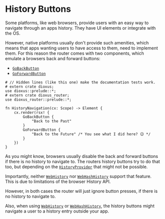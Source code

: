 # History Buttons

Some platforms, like web browsers, provide users with an easy way to navigate
through an apps history. They have UI elements or integrate with the OS.

However, native platforms usually don't provide such amenities, which means that
apps wanting users to have access to them, need to implement them. For this
reason the router comes with two components, which emulate a browsers back and
forward buttons:

- [`GoBackButton`](https://docs.rs/dioxus-router/latest/dioxus_router/components/fn.GoBackButton.html)
- [`GoForwardButton`](https://docs.rs/dioxus-router/latest/dioxus_router/components/fn.GoForwardButton.html)

```rust,no_run
# // Hidden lines (like this one) make the documentation tests work.
# extern crate dioxus;
use dioxus::prelude::*;
# extern crate dioxus_router;
use dioxus_router::prelude::*;

fn HistoryNavigation(cx: Scope) -> Element {
    cx.render(rsx! {
        GoBackButton {
            "Back to the Past"
        }
        GoForwardButton {
            "Back to the Future" /* You see what I did here? 😉 */
        }
    })
}
```

As you might know, browsers usually disable the back and forward buttons if
there is no history to navigate to. The routers history buttons try to do that
too, but depending on the [`HistoryProvider`] that might not be possible.

Importantly, neither [`WebHistory`] nor [`WebHashHistory`] support that feature.
This is due to limitations of the browser History API.

However, in both cases the router will just ignore button presses, if there is
no history to navigate to.

Also, when using [`WebHistory`] or [`WebHashHistory`], the history buttons might
navigate a user to a history entry outside your app.

[`HistoryProvider`]: ./history-providers.md
[`WebHistory`]: https://docs.rs/dioxus-router/latest/dioxus_router/history/struct.WebHistory.html
[`WebHashHistory`]: https://docs.rs/dioxus-router/latest/dioxus_router/history/struct.WebHashHistory.html
